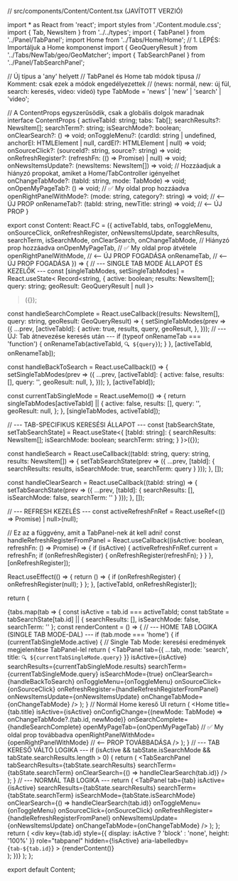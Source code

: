 // src/components/Content/Content.tsx (JAVÍTOTT VERZIÓ)

import * as React from 'react';
import styles from './Content.module.css';
import { Tab, NewsItem } from '../../types';
import { TabPanel } from '../Panel/TabPanel';
import Home from '../Tabs/Home/Home'; // 1. LÉPÉS: Importáljuk a Home komponenst
import { GeoQueryResult } from '../Tabs/NewTab/geo/GeoMatcher';
import { TabSearchPanel } from '../Panel/TabSearchPanel';

// Új típus a 'any' helyett
// TabPanel és Home tab módok típusa
// Komment: csak ezek a módok engedélyezettek
// (news: normál, new: új fül, search: keresés, video: videó)
type TabMode = 'news' | 'new' | 'search' | 'video';

// A ContentProps egyszerűsödik, csak a globális dolgok maradnak
interface ContentProps {
  activeTabId: string;
  tabs: Tab[];
  searchResults?: NewsItem[];
  searchTerm?: string;
  isSearchMode?: boolean;
  onClearSearch?: () => void;
  onToggleMenu?: (cardId: string | undefined, anchorEl: HTMLElement | null, cardEl?: HTMLElement | null) => void;
  onSourceClick?: (sourceId?: string, source?: string) => void;
  onRefreshRegister?: (refreshFn: (() => Promise<number>) | null) => void;
  onNewsItemsUpdate?: (newsItems: NewsItem[]) => void;
  // Hozzáadjuk a hiányzó propokat, amiket a Home/TabController igényelhet
  onChangeTabMode?: (tabId: string, mode: TabMode) => void;
  onOpenMyPageTab?: () => void; // ✅ My oldal prop hozzáadva
  openRightPanelWithMode?: (mode: string, category?: string) => void; // <-- ÚJ PROP
  onRenameTab?: (tabId: string, newTitle: string) => void; // <-- ÚJ PROP
}

export const Content: React.FC<ContentProps> = ({ 
  activeTabId, 
  tabs, 
  onToggleMenu, 
  onSourceClick,
  onRefreshRegister,
  onNewsItemsUpdate,
  searchResults,
  searchTerm,
  isSearchMode,
  onClearSearch,
  onChangeTabMode, // Hiányzó prop hozzáadva
  onOpenMyPageTab, // ✅ My oldal prop átvétele
  openRightPanelWithMode, // <-- ÚJ PROP FOGADÁSA
  onRenameTab, // <-- ÚJ PROP FOGADÁSA
}) => {
  // --- SINGLE TAB MODE ÁLLAPOT ÉS KEZELŐK ---
  const [singleTabModes, setSingleTabModes] = React.useState<
    Record<string, { active: boolean; results: NewsItem[]; query: string; geoResult: GeoQueryResult | null }>
  >({});

  const handleSearchComplete = React.useCallback((results: NewsItem[], query: string, geoResult: GeoQueryResult) => {
    setSingleTabModes(prev => ({
      ...prev,
      [activeTabId]: {
        active: true,
        results,
        query,
        geoResult,
      },
    }));
    // --- ÚJ: Tab átnevezése keresés után ---
    if (typeof onRenameTab === 'function') {
      onRenameTab(activeTabId, `🔍 ${query}`);
    }
  }, [activeTabId, onRenameTab]);

  const handleBackToSearch = React.useCallback(() => {
    setSingleTabModes(prev => ({
      ...prev,
      [activeTabId]: {
        active: false,
        results: [],
        query: '',
        geoResult: null,
      },
    }));
  }, [activeTabId]);

  const currentTabSingleMode = React.useMemo(() => {
    return singleTabModes[activeTabId] || {
      active: false,
      results: [],
      query: '',
      geoResult: null,
    };
  }, [singleTabModes, activeTabId]);

  // --- TAB-SPECIFIKUS KERESÉSI ÁLLAPOT ---
  const [tabSearchState, setTabSearchState] = React.useState<{
    [tabId: string]: {
      searchResults: NewsItem[];
      isSearchMode: boolean;
      searchTerm: string;
    }
  }>({});

  const handleSearch = React.useCallback((tabId: string, query: string, results: NewsItem[]) => {
    setTabSearchState(prev => ({
      ...prev,
      [tabId]: { searchResults: results, isSearchMode: true, searchTerm: query }
    }));
  }, []);

  const handleClearSearch = React.useCallback((tabId: string) => {
    setTabSearchState(prev => ({
      ...prev,
      [tabId]: { searchResults: [], isSearchMode: false, searchTerm: '' }
    }));
  }, []);

  // --- REFRESH KEZELÉS ---
  const activeRefreshFnRef = React.useRef<(() => Promise<number>) | null>(null);

  // Ez az a függvény, amit a TabPanel-nek át kell adni!
  const handleRefreshRegisterFromPanel = React.useCallback((isActive: boolean, refreshFn: () => Promise<number>) => {
    if (isActive) {
      activeRefreshFnRef.current = refreshFn;
      if (onRefreshRegister) {
        onRefreshRegister(refreshFn);
      }
    }
  }, [onRefreshRegister]);

  React.useEffect(() => {
    return () => {
      if (onRefreshRegister) {
        onRefreshRegister(null);
      }
    };
  }, [activeTabId, onRefreshRegister]);

  return (
    <div className={styles.contentArea}>
      {tabs.map(tab => {
        const isActive = tab.id === activeTabId;
        const tabState = tabSearchState[tab.id] || { searchResults: [], isSearchMode: false, searchTerm: '' };
        const renderContent = () => {
          // --- HOME TAB LOGIKA (SINGLE TAB MODE-DAL) ---
          if (tab.mode === 'home') {
            if (currentTabSingleMode.active) {
              // Single Tab Mode: keresési eredmények megjelenítése TabPanel-lel
              return (
                <TabPanel
                  tab={{ ...tab, mode: 'search', title: `🔍 ${currentTabSingleMode.query}` }}
                  isActive={isActive}
                  searchResults={currentTabSingleMode.results}
                  searchTerm={currentTabSingleMode.query}
                  isSearchMode={true}
                  onClearSearch={handleBackToSearch}
                  onToggleMenu={onToggleMenu}
                  onSourceClick={onSourceClick}
                  onRefreshRegister={handleRefreshRegisterFromPanel}
                  onNewsItemsUpdate={onNewsItemsUpdate}
                  onChangeTabMode={onChangeTabMode}
                />
              );
            }
            // Normál Home kereső UI
            return (
              <Home
                title={tab.title}
                isActive={isActive}
                onConfigChange={(newMode: TabMode) => onChangeTabMode?.(tab.id, newMode)}
                onSearchComplete={handleSearchComplete}
                openMyPageTab={onOpenMyPageTab} // ✅ My oldal prop továbbadva
                openRightPanelWithMode={openRightPanelWithMode} // <-- PROP TOVÁBBADÁSA
              />
            );
          }
          // --- TAB KERESŐ VÁLTÓ LOGIKA ---
          if (isActive && tabState.isSearchMode && tabState.searchResults.length > 0) {
            return (
              <TabSearchPanel
                tabSearchResults={tabState.searchResults}
                searchTerm={tabState.searchTerm}
                onClearSearch={() => handleClearSearch(tab.id)}
              />
            );
          }
          // --- NORMÁL TAB LOGIKA ---
          return (
            <TabPanel
              tab={tab}
              isActive={isActive}
              searchResults={tabState.searchResults}
              searchTerm={tabState.searchTerm}
              isSearchMode={tabState.isSearchMode}
              onClearSearch={() => handleClearSearch(tab.id)}
              onToggleMenu={onToggleMenu}
              onSourceClick={onSourceClick}
              onRefreshRegister={handleRefreshRegisterFromPanel}
              onNewsItemsUpdate={onNewsItemsUpdate}
              onChangeTabMode={onChangeTabMode}
            />
          );
        };
        return (
          <div 
            key={tab.id}
            style={{ display: isActive ? 'block' : 'none', height: '100%' }}
            role="tabpanel"
            hidden={!isActive}
            aria-labelledby={`tab-${tab.id}`}
          >
            {renderContent()}
          </div>
        );
      })}
    </div>
  );
};

export default Content;